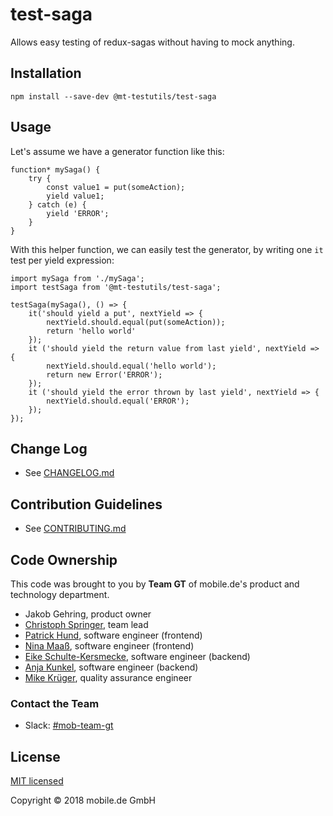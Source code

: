 # test-saga

Allows easy testing of redux-sagas without having to mock anything.

## Installation

    npm install --save-dev @mt-testutils/test-saga
    
## Usage

Let's assume we have a generator function like this:

    function* mySaga() {
        try {
            const value1 = put(someAction);
            yield value1;
        } catch (e) {
            yield 'ERROR';
        }
    }

With this helper function, we can easily test the generator, by writing one `it` test per yield expression:

    import mySaga from './mySaga';
    import testSaga from '@mt-testutils/test-saga';

    testSaga(mySaga(), () => {
        it('should yield a put', nextYield => {
            nextYield.should.equal(put(someAction));
            return 'hello world'
        });
        it ('should yield the return value from last yield', nextYield => {
            nextYield.should.equal('hello world');
            return new Error('ERROR');
        });
        it ('should yield the error thrown by last yield', nextYield => {
            nextYield.should.equal('ERROR');
        });
    });

## Change Log

* See [CHANGELOG.md](CHANGELOG.md)

## Contribution Guidelines

* See [CONTRIBUTING.md](../../CONTRIBUTING.md)

## Code Ownership

This code was brought to you by **Team GT** of mobile.de's product and technology  department.

* Jakob Gehring, product owner
* [Christoph Springer](https://github.corp.ebay.com/chrispringer), team lead
* [Patrick Hund](https://github.corp.ebay.com/pahund), software engineer (frontend)
* [Nina Maaß](https://github.corp.ebay.com/jmaass), software engineer (frontend)
* [Eike Schulte-Kersmecke](https://github.corp.ebay.com/eschultekersmeck), software engineer (backend)
* [Anja Kunkel](https://github.corp.ebay.com/ankunkel), software engineer (backend)
* [Mike Krüger](https://github.corp.ebay.com/mikkrueger), quality assurance engineer

### Contact the Team

* Slack: [#mob-team-gt](https://ebayclassifiedsgroup.slack.com/messages/mob-team-gt/)

## License

[MIT licensed](LICENSE)

Copyright © 2018 mobile.de GmbH
